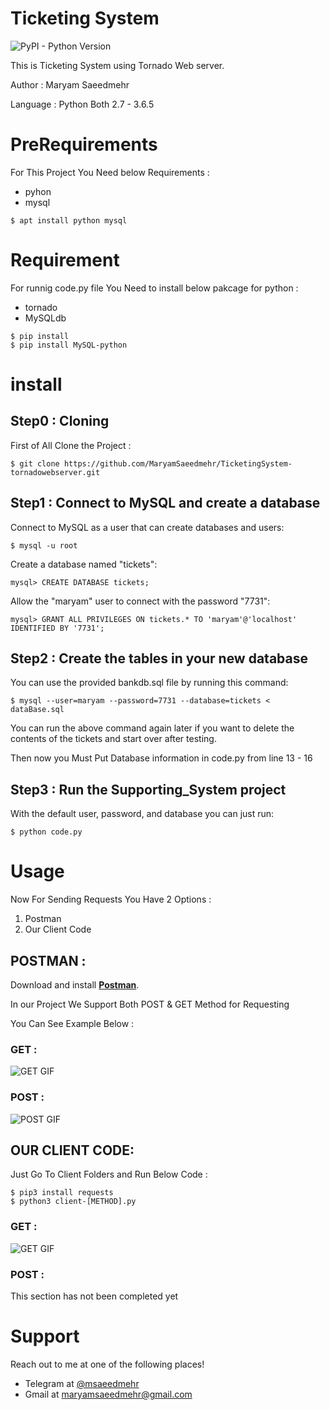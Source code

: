 # Ticketing System

![PyPI - Python Version](https://img.shields.io/pypi/pyversions/Django.svg)


This is Ticketing System using Tornado Web server.

Author : Maryam Saeedmehr

Language : Python Both 2.7 - 3.6.5




# **PreRequirements**

For This Project You Need below Requirements :
- pyhon
- mysql

```shell
$ apt install python mysql
```

# **Requirement**

For runnig code.py file You Need to install below pakcage for python  :

- tornado 
- MySQLdb


```shell
$ pip install 
$ pip install MySQL-python
```

# **install**
## Step0 : Cloning

First of All Clone the Project : 

```shell
$ git clone https://github.com/MaryamSaeedmehr/TicketingSystem-tornadowebserver.git
```

## Step1 : Connect to MySQL and create a database

Connect to MySQL as a user that can create databases and users:

```shell
$ mysql -u root
```
    
Create a database named "tickets":
    
```shell
mysql> CREATE DATABASE tickets;
```
    
Allow the "maryam" user to connect with the password "7731":
    
```shell
mysql> GRANT ALL PRIVILEGES ON tickets.* TO 'maryam'@'localhost' IDENTIFIED BY '7731';
```

## Step2 : Create the tables in your new database

You can use the provided bankdb.sql file by running this command:

```shell
$ mysql --user=maryam --password=7731 --database=tickets < dataBase.sql
```

You can run the above command again later if you want to delete the
contents of the tickets and start over after testing.

Then now you Must Put Database information in code.py from line 13 - 16

## Step3 : Run the Supporting_System project


With the default user, password, and database you can just run:

```shell
$ python code.py
```

# **Usage**

Now For Sending Requests You Have 2 Options :
1. Postman
2. Our Client Code

## POSTMAN :
Download and install <a href="https://www.getpostman.com/apps" target="_blank">**Postman**</a>. 

In our Project We Support Both POST & GET Method for Requesting

You Can See Example Below : 

### GET :


![GET GIF](https://highhost.org/gif-video/bank-project-Server-GET.gif)



### POST :


![POST GIF](https://highhost.org/gif-video/bank-project-Server-POST.gif)

## OUR CLIENT CODE:

Just Go To Client Folders and Run Below Code : 

```shell 
$ pip3 install requests
$ python3 client-[METHOD].py
```

### GET :


![GET GIF](https://highhost.org/gif-video/bank-project-Client-GET.gif)



### POST :


This section has not been completed yet


# **Support**

Reach out to me at one of the following places!

- Telegram at <a href="https://t.me/msaeedmehr" target="_blank">@msaeedmehr</a>
- Gmail at <a href="mailto:maryamsaeedmehr@gmail.com" target="_blank">maryamsaeedmehr@gmail.com</a>
